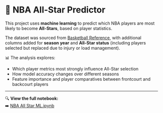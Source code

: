 # 🏀 NBA All-Star Predictor

This project uses **machine learning** to predict which NBA players are most likely to become **All-Stars**, based on player statistics.

The dataset was sourced from [Basketball Reference](https://www.basketball-reference.com), with additional columns added for **season year** and **All-Star status** (including players selected but replaced due to injury or load management).

📊 The analysis explores:
- Which player metrics most strongly influence All-Star selection  
- How model accuracy changes over different seasons 
- Feature importance and player comparatives between frontcourt and backcourt players

---

🔍 **View the full notebook:**  
➡️ [NBA All Star ML.ipynb](./NBA%20All%20Star%20ML.ipynb)
